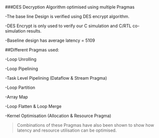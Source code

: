 ###DES Decryption Algorithm optimised using multiple Pragmas

-The base line Design is verified using DES encrypt algorithm.

-DES Encrypt is only used to verify our C simulation and C/RTL co-simulation results.

-Baseline design has average latency = 5109

##Different Pragmas used:

-Loop Unrolling

-Loop Pipelining 

-Task Level Pipelining (Dataflow & Stream Pragma)

-Loop Partition

-Array Map

-Loop Flatten & Loop Merge

-Kernel Optimisation (Allocation & Resource Pragma)

>Combinations of these Pragmas have also been shown to show how latency and resource utilisation can be optimised.
